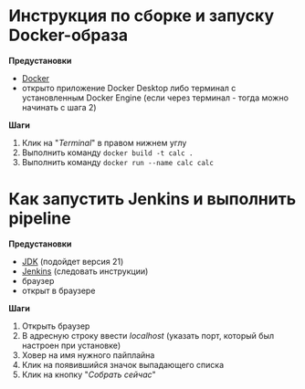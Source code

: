 # Инструкция по сборке и запуску Docker-образа 

**Предустановки**

- [Docker](https://docs.docker.com/engine/install/)
- открыто приложение Docker Desktop либо терминал с установленным Docker Engine (если через терминал - тогда можно начинать с шага 2)

**Шаги**

1. Клик на "*Terminal*" в правом нижнем углу
2. Выполнить команду `docker build -t calc .`
3. Выполнить команду `docker run --name calc calc`

# Как запустить Jenkins и выполнить pipeline

**Предустановки**

- [JDK](https://www.oracle.com/java/technologies/downloads/#java21) (подойдет версия 21)
- [Jenkins](https://www.jenkins.io/doc/book/installing/) (следовать инструкции)
- браузер
- открыт в браузере 

**Шаги**

1. Открыть браузер
2. В адресную строку ввести *localhost* (указать порт, который был настроен при установке)
3. Ховер на имя нужного пайплайна
4. Клик на появившийся значок выпадающего списка
5. Клик на кнопку "*Собрать сейчас*"